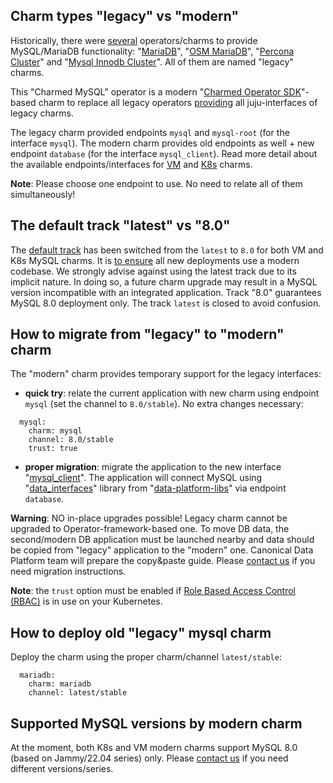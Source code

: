 ## Charm types "legacy" vs "modern"

Historically, there were  [several](https://juju.is/docs/sdk/charm-taxonomy#heading--charm-types-by-generation) operators/charms to provide MySQL/MariaDB functionality: "[MariaDB](https://charmhub.io/mariadb)", "[OSM MariaDB](https://charmhub.io/charmed-osm-mariadb-k8s)", "[Percona Cluster](https://charmhub.io/percona-cluster)" and "[Mysql Innodb Cluster](https://charmhub.io/mysql-innodb-cluster)". All of them are named "legacy" charms.

This "Charmed MySQL" operator is a modern "[Charmed Operator SDK](https://juju.is/docs/sdk)"-based charm to replace all legacy operators [providing](/t/charmed-mysql-k8s-explanations-interfaces-endpoints/10250) all juju-interfaces of legacy charms.

The legacy charm provided endpoints `mysql` and `mysql-root` (for the interface `mysql`). The modern charm provides old endpoints as well + new endpoint `database` (for the interface `mysql_client`). Read more detail about the available endpoints/interfaces for [VM](https://charmhub.io/mysql/docs/e-interfaces) and [K8s](https://charmhub.io/mysql-k8s/docs/e-interfaces) charms.

**Note**: Please choose one endpoint to use. No need to relate all of them simultaneously!

## The default track "latest" vs "8.0"

The [default track](https://docs.openstack.org/charm-guide/yoga/project/charm-delivery.html) has been switched from the `latest` to `8.0` for both VM and K8s MySQL charms. It is [to ensure](https://discourse.charmhub.io/t/request-switch-default-track-latest-8-0-for-charms-mysql-and-mysql-k8s/9977) all new deployments use a modern codebase. We strongly advise against using the latest track due to its implicit nature. In doing so, a future charm upgrade may result in a MySQL version incompatible with an integrated application. Track "8.0" guarantees MySQL 8.0 deployment only. The track `latest` is closed to avoid confusion.

## How to migrate from "legacy" to "modern" charm

The "modern" charm provides temporary support for the legacy interfaces:

* **quick try**: relate the current application with new charm using endpoint `mysql` (set the channel to `8.0/stable`). No extra changes necessary:

```
  mysql:
    charm: mysql
    channel: 8.0/stable
    trust: true
```

* **proper migration**: migrate the application to the new interface "[mysql_client](https://github.com/canonical/charm-relation-interfaces)". The application will connect MySQL using "[data_interfaces](https://charmhub.io/data-platform-libs/libraries/data_interfaces)" library from "[data-platform-libs](https://github.com/canonical/data-platform-libs/)" via endpoint `database`.

**Warning**: NO in-place upgrades possible! Legacy charm cannot be upgraded to Operator-framework-based one. To move DB data, the second/modern DB application must be launched nearby and data should be copied from "legacy" application to the "modern" one. Canonical Data Platform team will prepare the copy&paste guide. Please [contact us](https://chat.charmhub.io/charmhub/channels/data-platform) if you need migration instructions.

**Note**: the `trust` option must be enabled if [ Role Based Access Control (RBAC)](https://kubernetes.io/docs/concepts/security/rbac-good-practices/) is in use on your Kubernetes.

## How to deploy old "legacy" mysql charm

Deploy the charm using the proper charm/channel `latest/stable`:

```
  mariadb:
    charm: mariadb
    channel: latest/stable
```

## Supported MySQL versions by modern charm

At the moment, both K8s and VM modern charms support MySQL 8.0 (based on Jammy/22.04 series) only.
Please [contact us](https://chat.charmhub.io/charmhub/channels/data-platform) if you need different versions/series.